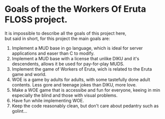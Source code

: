 # Goals of the the Workers Of Eruta FLOSS project.

It is impossible to describe all the goals of this project here,  
but said in short, for this project the main goals are:  

1. Implement a MUD base in go language, which is ideal for server applications and easer than C to modify.
2. Implement a MUD base with a license that unlike DIKU and it's descendents, allows it be used for pay-for-play MUDS.  
3. Implement the game of Workers of Eruta, wich is related to the Eruta game and world. 
4. WOE is a game by adults for adults, with some tastefully done adult contents. Less gore and teenage jokes than DIKU, more love.
5. Make a WOE game that is accessibe and fun for everyone, keeing in min especially the blind and those with visual problems.
6. Have fun while implementing WOE.
7. Keep the code reasonably clean, but don't care about pedantry such as golint...

